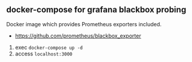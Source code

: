 docker-compose for grafana blackbox probing
---

Docker image which provides Prometheus exporters included.
- https://github.com/prometheus/blackbox_exporter


1. exec `docker-compose up -d`
2. access `localhost:3000`
